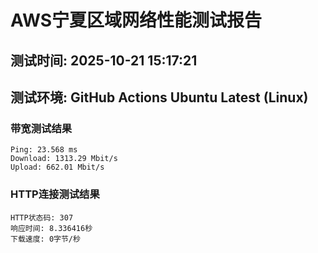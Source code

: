 # AWS宁夏区域网络性能测试报告
## 测试时间: 2025-10-21 15:17:21
## 测试环境: GitHub Actions Ubuntu Latest (Linux)

### 带宽测试结果
```
Ping: 23.568 ms
Download: 1313.29 Mbit/s
Upload: 662.01 Mbit/s
```

### HTTP连接测试结果
```
HTTP状态码: 307
响应时间: 8.336416秒
下载速度: 0字节/秒
```

